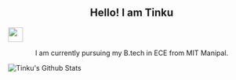 <h2 align="center">Hello!
I am Tinku</h2>
<p align='center'>

<a href="https://www.linkedin.com/in/dwitrisha/"><img height="30" src="https://github.com/stephenajulu/WaylonWalker/blob/main/icon/linkedin.png?raw=true"></a>
</p>


<p align="center">I am currently pursuing my B.tech in ECE from MIT Manipal.
</p>

![Tinku's Github Stats](https://github-readme-stats.vercel.app/api?username=tchtinku&show_icons=true&theme=vue-dark)

